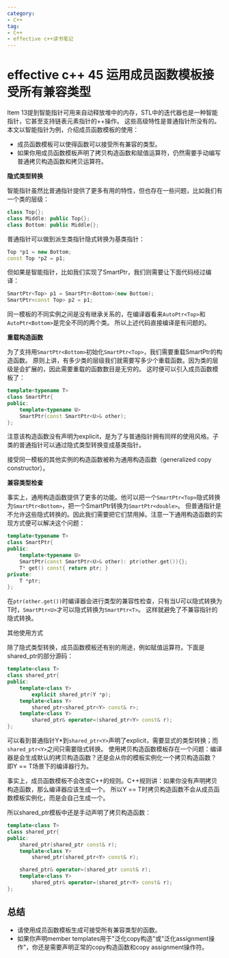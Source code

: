 ```yaml
---
category: 
- C++
tag:
- C++
- effective c++读书笔记
---
```


# effective c++ 45 运用成员函数模板接受所有兼容类型

Item 13提到智能指针可用来自动释放堆中的内存，STL中的迭代器也是一种智能指针，它甚至支持链表元素指针的++操作。 这些高级特性是普通指针所没有的。本文以智能指针为例，介绍成员函数模板的使用：

- 成员函数模板可以使得函数可以接受所有兼容的类型。
- 如果你用成员函数模板声明了拷贝构造函数和赋值运算符，仍然需要手动编写普通拷贝构造函数和拷贝运算符。

**隐式类型转换**

智能指针虽然比普通指针提供了更多有用的特性，但也存在一些问题，比如我们有一个类的层级：

```cpp
class Top{};
class Middle: public Top{};
class Bottom: public Middle{};
```
普通指针可以做到派生类指针隐式转换为基类指针：

```cpp
Top *p1 = new Bottom;
const Top *p2 = p1;
```

但如果是智能指针，比如我们实现了SmartPtr，我们则需要让下面代码经过编译：

```cpp
SmartPtr<Top> p1 = SmartPtr<Bottom>(new Bottom);
SmartPtr<const Top> p2 = p1;
```

同一模板的不同实例之间是没有继承关系的，在编译器看来```AutoPtr<Top>```和```AutoPtr<Bottom>```是完全不同的两个类。 所以上述代码直接编译是有问题的。

**重载构造函数**

为了支持用```SmartPtr<Bottom>```初始化```SmartPtr<Top>```，我们需要重载SmartPtr的构造函数。 原则上讲，有多少类的层级我们就需要写多少个重载函数。因为类的层级是会扩展的，因此需要重载的函数数目是无穷的。 这时便可以引入成员函数模板了：

```cpp
template<typename T>
class SmartPtr{
public:
    template<typename U>
    SmartPtr(const SmartPtr<U>& other);
};
```

注意该构造函数没有声明为explicit，是为了与普通指针拥有同样的使用风格。子类的普通指针可以通过隐式类型转换变成基类指针。

接受同一模板的其他实例的构造函数被称为通用构造函数（generalized copy constructor）。

**兼容类型检查**

事实上，通用构造函数提供了更多的功能。他可以把一个```SmartPtr<Top>```隐式转换为```SmartPtr<Bottom>```，把一个SmartPtr<int>转换为```SmartPtr<double>```。 但普通指针是不允许这些隐式转换的。因此我们需要把它们禁用掉。注意一下通用构造函数的实现方式便可以解决这个问题：

```cpp
template<typename T>
class SmartPtr{
public:
    template<typename U>
    SmartPtr(const SmartPtr<U>& other): ptr(other.get()){};
    T* get() const{ return ptr; }
private:
    T *ptr;
};
```
在```ptr(other.get())```时编译器会进行类型的兼容性检查，只有当U可以隐式转换为T时，```SmartPtr<U>```才可以隐式转换为```SmartPtr<T>```。 这样就避免了不兼容指针的隐式转换。

其他使用方式

除了隐式类型转换，成员函数模板还有别的用途，例如赋值运算符。下面是shared_ptr的部分源码：

```cpp
template<class T> 
class shared_ptr{
public:
    template<class Y>
        explicit shared_ptr(Y *p);
    template<class Y>
        shared_ptr<shared_ptr<Y> const& r>;
    template<class Y>
        shared_ptr& operator=(shared_ptr<Y> const& r);
};
```

可以看到普通指针Y*到```shared_ptr<Y>```声明了explicit，需要显式的类型转换；而```shared_ptr<Y>```之间只需要隐式转换。 使用拷贝构造函数模板存在一个问题：编译器是会生成默认的拷贝构造函数？还是会从你的模板实例化一个拷贝构造函数？ 即Y == T场景下的编译器行为。

事实上，成员函数模板不会改变C++的规则。C++规则讲：如果你没有声明拷贝构造函数，那么编译器应该生成一个。 所以Y == T时拷贝构造函数不会从成员函数模板实例化，而是会自己生成一个。

所以shared_ptr模板中还是手动声明了拷贝构造函数：

```cpp
template<class T>
class shared_ptr{
public:
    shared_ptr(shared_ptr const& r);
    template<class Y>
        shared_ptr(shared_ptr<Y> const& r);

    shared_ptr& operator=(shared_ptr const& r);
    template<class Y>
        shared_ptr& operator=(shared_ptr<Y> const& r);
};
```

## 总结
- 请使用成员函数模板生成可接受所有兼容类型的函数。
- 如果你声明member templates用于"泛化copy构造"或"泛化assignment操作"，你还是需要声明正常的copy构造函数和copy assignment操作符。


